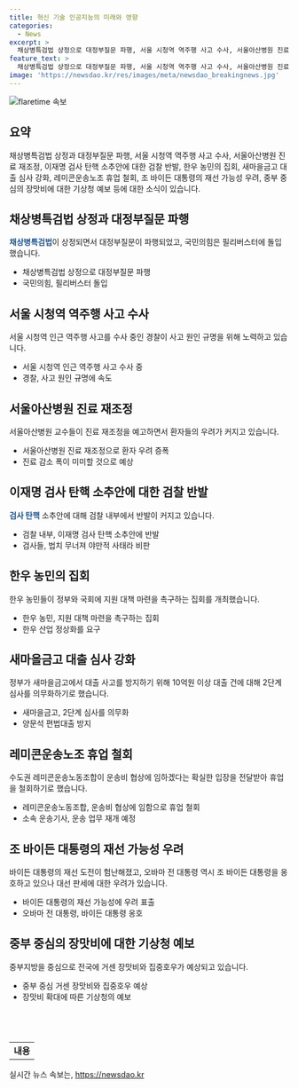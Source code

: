 ```yaml
---
title: 혁신 기술 인공지능의 미래와 영향
categories:
  - News
excerpt: >
  채상병특검법 상정으로 대정부질문 파행, 서울 시청역 역주행 사고 수사, 서울아산병원 진료 재조정, 이재명 검사 탄핵 반발, 한우 농민들 투쟁, 새마을금고 편법대출 규제, 레미콘운송노조 휴업 철회, 오바마 대선 우려, 중부 중심 장맛비 예보. 클릭하여 실시간으로 정밀한 뉴스를 확인하세요. (총 148자)
feature_text: >
  채상병특검법 상정으로 대정부질문 파행, 서울 시청역 역주행 사고 수사, 서울아산병원 진료 재조정, 이재명 검사 탄핵 반발, 한우 농민들 투쟁, 새마을금고 편법대출 규제, 레미콘운송노조 휴업 철회, 오바마 대선 우려, 중부 중심 장맛비 예보. 클릭하여 실시간으로 정밀한 뉴스를 확인하세요. (총 148자)
image: 'https://newsdao.kr/res/images/meta/newsdao_breakingnews.jpg'
---
```


<p><img src="https://newsdao.kr/res/images/meta/newsdao_breakingnews.jpg" alt="flaretime 속보" /></p>

<h2 data-ke-size="size26">요약</h2>

<p data-ke-size="size16">채상병특검법 상정과 대정부질문 파행, 서울 시청역 역주행 사고 수사, 서울아산병원 진료 재조정, 이재명 검사 탄핵 소추안에 대한 검찰 반발, 한우 농민의 집회, 새마을금고 대출 심사 강화, 레미콘운송노조 휴업 철회, 조 바이든 대통령의 재선 가능성 우려, 중부 중심의 장맛비에 대한 기상청 예보 등에 대한 소식이 있습니다.</p>

<h2 data-ke-size="size26">채상병특검법 상정과 대정부질문 파행</h2>

<p data-ke-size="size16"><b><span style="color: #1a5490;">채상병특검법</span></b>이 상정되면서 대정부질문이 파행되었고, 국민의힘은 필리버스터에 돌입했습니다.</p>

<ul>
<li>채상병특검법 상정으로 대정부질문 파행</li>
<li>국민의힘, 필리버스터 돌입</li>
</ul>

<h2 data-ke-size="size26">서울 시청역 역주행 사고 수사</h2>

<p data-ke-size="size16">서울 시청역 인근 역주행 사고를 수사 중인 경찰이 사고 원인 규명을 위해 노력하고 있습니다.</p>

<ul>
<li>서울 시청역 인근 역주행 사고 수사 중</li>
<li>경찰, 사고 원인 규명에 속도</li>
</ul>

<h2 data-ke-size="size26">서울아산병원 진료 재조정</h2>

<p data-ke-size="size16">서울아산병원 교수들이 진료 재조정을 예고하면서 환자들의 우려가 커지고 있습니다.</p>

<ul>
<li>서울아산병원 진료 재조정으로 환자 우려 증폭</li>
<li>진료 감소 폭이 미미할 것으로 예상</li>
</ul>

<h2 data-ke-size="size26">이재명 검사 탄핵 소추안에 대한 검찰 반발</h2>

<p data-ke-size="size16"><b><span style="color: #1a5490;">검사 탄핵</span></b> 소추안에 대해 검찰 내부에서 반발이 커지고 있습니다.</p>

<ul>
<li>검찰 내부, 이재명 검사 탄핵 소추안에 반발</li>
<li>검사들, 법치 무너져 야만적 사태라 비판</li>
</ul>

<h2 data-ke-size="size26">한우 농민의 집회</h2>

<p data-ke-size="size16">한우 농민들이 정부와 국회에 지원 대책 마련을 촉구하는 집회를 개최했습니다.</p>

<ul>
<li>한우 농민, 지원 대책 마련을 촉구하는 집회</li>
<li>한우 산업 정상화를 요구</li>
</ul>

<h2 data-ke-size="size26">새마을금고 대출 심사 강화</h2>

<p data-ke-size="size16">정부가 새마을금고에서 대출 사고를 방지하기 위해 10억원 이상 대출 건에 대해 2단계 심사를 의무화하기로 했습니다.</p>

<ul>
<li>새마을금고, 2단계 심사를 의무화</li>
<li>양문석 편법대출 방지</li>
</ul>

<h2 data-ke-size="size26">레미콘운송노조 휴업 철회</h2>

<p data-ke-size="size16">수도권 레미콘운송노동조합이 운송비 협상에 임하겠다는 확실한 입장을 전달받아 휴업을 철회하기로 했습니다.</p>

<ul>
<li>레미콘운송노동조합, 운송비 협상에 임함으로 휴업 철회</li>
<li>소속 운송기사, 운송 업무 재개 예정</li>
</ul>

<h2 data-ke-size="size26">조 바이든 대통령의 재선 가능성 우려</h2>

<p data-ke-size="size16">바이든 대통령의 재선 도전이 험난해졌고, 오바마 전 대통령 역시 조 바이든 대통령을 옹호하고 있으나 대선 판세에 대한 우려가 있습니다.</p>

<ul>
<li>바이든 대통령의 재선 가능성에 우려 표출</li>
<li>오바마 전 대통령, 바이든 대통령 옹호</li>
</ul>

<h2 data-ke-size="size26">중부 중심의 장맛비에 대한 기상청 예보</h2>

<p data-ke-size="size16">중부지방을 중심으로 전국에 거센 장맛비와 집중호우가 예상되고 있습니다.</p>

<ul>
<li>중부 중심 거센 장맛비와 집중호우 예상</li>
<li>장맛비 확대에 따른 기상청의 예보</li>
</ul>

<h2 data-ke-size="size26">&nbsp;</h2>

<table style="width: 100%;" cellspacing="0" cellpadding="0">
<tbody>
<tr>
<td style="text-align: center; height: 17px;"><b>내용</b></td>
</tr>
</tbody>
</table>

<p data-ke-size="size16"></p>
실시간 뉴스 속보는, <a href="https://newsdao.kr" rel="dofollow">https://newsdao.kr</a>


